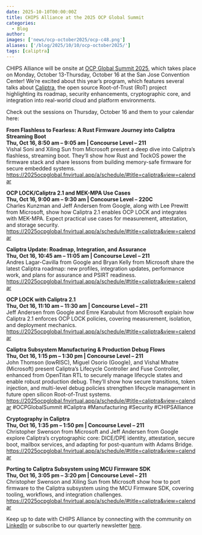 ```yaml
---
date: 2025-10-10T00:00:00Z
title: CHIPS Alliance at the 2025 OCP Global Summit
categories:
  - Blog
author: 
images: ['news/ocp-october2025/ocp-c48.png']
aliases: ['/blog/2025/10/10/ocp-october2025/']
tags: [caliptra]
---
```


CHIPS Alliance will be onsite at [OCP Global Summit 2025](https://www.opencompute.org/summit/global-summit), which takes place on Monday, October 13-Thursday, October 16 at the San Jose Convention Center! We’re excited about this year’s program, which features several talks about [Caliptra](https://www.chipsalliance.org/news/chips-alliance-welcomes-the-caliptra-open-source-root-of-trust-project/), the open source Root-of-Trust (RoT) project highlighting its roadmap, security enhancements, cryptographic core, and integration into real-world cloud and platform environments.  

Check out the sessions on Thursday, October 16 and them to your calendar here:  

**From Flashless to Fearless: A Rust Firmware Journey into Caliptra Streaming Boot**  
**Thu, Oct 16, 8:50 am – 9:05 am | Concourse Level – 211**  
Vishal Soni and Xiling Sun from Microsoft present a deep dive into Caliptra’s flashless, streaming boot. They’ll show how Rust and TockOS power the firmware stack and share lessons from building memory-safe firmware for secure embedded systems.  
https://2025ocpglobal.fnvirtual.app/a/schedule/#title=caliptra&view=calendar


**OCP LOCK/Caliptra 2.1 and MEK-MPA Use Cases**  
**Thu, Oct 16, 9:00 am – 9:30 am | Concourse Level – 220C**  
Charles Kunzman and Jeff Andersen from Google, along with Lee Prewitt from Microsoft, show how Caliptra 2.1 enables OCP LOCK and integrates with MEK-MPA. Expect practical use cases for measurement, attestation, and storage security.  
https://2025ocpglobal.fnvirtual.app/a/schedule/#title=caliptra&view=calendar


**Caliptra Update: Roadmap, Integration, and Assurance**  
**Thu, Oct 16, 10:45 am – 11:05 am | Concourse Level – 211**  
Andres Lagar-Cavilla from Google and Bryan Kelly from Microsoft share the latest Caliptra roadmap: new profiles, integration updates, performance work, and plans for assurance and PSIRT readiness.  
https://2025ocpglobal.fnvirtual.app/a/schedule/#title=caliptra&view=calendar


**OCP LOCK with Caliptra 2.1**  
**Thu, Oct 16, 11:10 am – 11:30 am | Concourse Level – 211**  
Jeff Andersen from Google and Emre Karabulut from Microsoft explain how Caliptra 2.1 enforces OCP LOCK policies, covering measurement, isolation, and deployment mechanics.  
https://2025ocpglobal.fnvirtual.app/a/schedule/#title=caliptra&view=calendar


**Caliptra Subsystem Manufacturing & Production Debug Flows**  
**Thu, Oct 16, 1:15 pm – 1:30 pm | Concourse Level – 211**  
John Thomson (lowRISC), Miguel Osorio (Google), and Vishal Mhatre (Microsoft) present Caliptra’s Lifecycle Controller and Fuse Controller, enhanced from OpenTitan RTL to securely manage lifecycle states and enable robust production debug. They’ll show how secure transitions, token injection, and multi-level debug policies strengthen lifecycle management in future open silicon Root-of-Trust systems.  
https://2025ocpglobal.fnvirtual.app/a/schedule/#title=caliptra&view=calendar
#OCPGlobalSummit #Caliptra #Manufacturing #Security #CHIPSAlliance


**Cryptography in Caliptra**  
**Thu, Oct 16, 1:35 pm – 1:50 pm | Concourse Level – 211**  
Christopher Swenson from Microsoft and Jeff Andersen from Google explore Caliptra’s cryptographic core: DICE/DPE identity, attestation, secure boot, mailbox services, and adapting for post-quantum with Adams Bridge.
https://2025ocpglobal.fnvirtual.app/a/schedule/#title=caliptra&view=calendar


**Porting to Caliptra Subsystem using MCU Firmware SDK**  
**Thu, Oct 16, 3:05 pm – 3:20 pm | Concourse Level – 211**  
Christopher Swenson and Xiling Sun from Microsoft show how to port firmware to the Caliptra subsystem using the MCU Firmware SDK, covering tooling, workflows, and integration challenges.  
https://2025ocpglobal.fnvirtual.app/a/schedule/#title=caliptra&view=calendar


Keep up to date with CHIPS Alliance by connecting with the community on [LinkedIn](https://www.linkedin.com/company/chipsalliance/?viewAsMember=true) or subscribe to our quarterly newsletter [here](https://www.linkedin.com/newsletters/7341146987217502211/). 